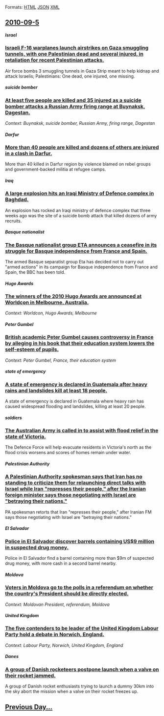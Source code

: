 
Formats: [HTML](2010/09/5/index.html)  [JSON](2010/09/5/index.json)  [XML](2010/09/5/index.xml)  

## [2010-09-5](/news/2010/09/5/index.md)

##### Israel
### [Israeli F-16 warplanes launch airstrikes on Gaza smuggling tunnels, with one Palestinian dead and several injured, in retaliation for recent Palestinian attacks. ](/news/2010/09/5/israeli-f-16-warplanes-launch-airstrikes-on-gaza-smuggling-tunnels-with-one-palestinian-dead-and-several-injured-in-retaliation-for-recent.md)
Air force bombs 3 smuggling tunnels in Gaza Strip meant to help kidnap and attack Israelis; Palestinians: One dead, one injured, one missing.

##### suicide bomber
### [At least five people are killed and 35 injured as a suicide bomber attacks a Russian Army firing range at Buynaksk, Dagestan. ](/news/2010/09/5/at-least-five-people-are-killed-and-35-injured-as-a-suicide-bomber-attacks-a-russian-army-firing-range-at-buynaksk-dagestan.md)
_Context: Buynaksk, suicide bomber, Russian Army, firing range, Dagestan_

##### Darfur
### [More than 40 people are killed and dozens of others are injured in a clash in Darfur. ](/news/2010/09/5/more-than-40-people-are-killed-and-dozens-of-others-are-injured-in-a-clash-in-darfur.md)
More than 40 killed in Darfur region by violence blamed on rebel groups and government-backed militia at refugee camps.

##### Iraq
### [A large explosion hits an Iraqi Ministry of Defence complex in Baghdad. ](/news/2010/09/5/a-large-explosion-hits-an-iraqi-ministry-of-defence-complex-in-baghdad.md)
An explosion has rocked an Iraqi ministry of defence complex that three weeks ago was the site of a suicide bomb attack that killed dozens of army recruits.

##### Basque nationalist
### [The Basque nationalist group ETA announces a ceasefire in its struggle for Basque independence from France and Spain. ](/news/2010/09/5/the-basque-nationalist-group-eta-announces-a-ceasefire-in-its-struggle-for-basque-independence-from-france-and-spain.md)
The armed Basque separatist group Eta has decided not to carry out &quot;armed actions&quot; in its campaign for Basque independence from France and Spain, the BBC has been told.

##### Hugo Awards
### [The winners of the 2010 Hugo Awards are announced at Worldcon in Melbourne, Australia. ](/news/2010/09/5/the-winners-of-the-2010-hugo-awards-are-announced-at-worldcon-in-melbourne-australia.md)
_Context: Worldcon, Hugo Awards, Melbourne_

##### Peter Gumbel
### [British academic Peter Gumbel causes controversy in France by alleging in his book that their education system lowers the self-esteem of pupils. ](/news/2010/09/5/british-academic-peter-gumbel-causes-controversy-in-france-by-alleging-in-his-book-that-their-education-system-lowers-the-self-esteem-of-pup.md)
_Context: Peter Gumbel, France, their education system_

##### state of emergency
### [A state of emergency is declared in Guatemala after heavy rains and landslides kill at least 18 people. ](/news/2010/09/5/a-state-of-emergency-is-declared-in-guatemala-after-heavy-rains-and-landslides-kill-at-least-18-people.md)
A state of emergency is declared in Guatemala where heavy rain has caused widespread flooding and landslides, killing at least 20 people.

##### soldiers
### [The Australian Army is called in to assist with flood relief in the state of Victoria. ](/news/2010/09/5/the-australian-army-is-called-in-to-assist-with-flood-relief-in-the-state-of-victoria.md)
The Defence Force will help evacuate residents in Victoria&#039;s north as the flood crisis worsens and scores of homes remain under water.

##### Palestinian Authority
### [A Palestinian Authority spokesman says that Iran has no standing to criticize them for relaunching direct talks with Israel while Iran "represses their people," after the Iranian foreign minister says those negotiating with Israel are "betraying their nations." ](/news/2010/09/5/a-palestinian-authority-spokesman-says-that-iran-has-no-standing-to-criticize-them-for-relaunching-direct-talks-with-israel-while-iran-repr.md)
PA spokesman retorts that Iran &quot;represses their people,&quot; after Iranian FM says those negotiating with Israel are &quot;betraying their nations.&quot;

##### El Salvador
### [Police in El Salvador discover barrels containing US$9 million in suspected drug money. ](/news/2010/09/5/police-in-el-salvador-discover-barrels-containing-us-9-million-in-suspected-drug-money.md)
Police in El Salvador find a barrel containing more than $9m of suspected drug money, with more cash in a second barrel nearby.

##### Moldova
### [Voters in Moldova go to the polls in a referendum on whether the country's President should be directly elected. ](/news/2010/09/5/voters-in-moldova-go-to-the-polls-in-a-referendum-on-whether-the-country-s-president-should-be-directly-elected.md)
_Context: Moldovan President, referendum, Moldova_

##### United Kingdom
### [The five contenders to be leader of the United Kingdom Labour Party hold a debate in Norwich, England. ](/news/2010/09/5/the-five-contenders-to-be-leader-of-the-united-kingdom-labour-party-hold-a-debate-in-norwich-england.md)
_Context: Labour Party, Norwich, United Kingdom, England_

##### Danes
### [A group of Danish rocketeers postpone launch when a valve on their rocket jammed. ](/news/2010/09/5/a-group-of-danish-rocketeers-postpone-launch-when-a-valve-on-their-rocket-jammed.md)
A group of Danish rocket enthusiasts trying to launch a dummy 30km into the sky abort the mission when a valve on their rocket freezes up.

## [Previous Day...](/news/2010/09/4/index.md)

